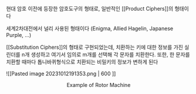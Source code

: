 
현대 암호 이전에 등장한 암호도구의 형태로,  일반적인 [[Product Ciphers]]의 형태이다

세계2차대전에서 널리 사용된 형태이다 (Enigma, Allied Hagelin, Japanese Purple, ...)

[[Substitution Ciphers]]의 형태로 구현되었는데, 치환하는 키에 대한 정보를 가진 실린더를 n개 생성하고 여기서 임의로 m개를 선택해 각 문자를 치환한다. 또한, 한 문자를 치환할 때마다 톱니바퀴형식으로 치환되는 비밀키의 정보가 변하게 된다

![[Pasted image 20231012191353.png | 600 ]]
<div align="center"> Example of Rotor Machine</div>
